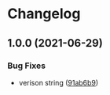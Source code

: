 # Changelog

## 1.0.0 (2021-06-29)


### Bug Fixes

* verison string ([91ab6b9](https://www.github.com/kameshsampath/asdf-glooctl/commit/91ab6b9743550cd1e8ab94edc9633601ac7eaec9))
